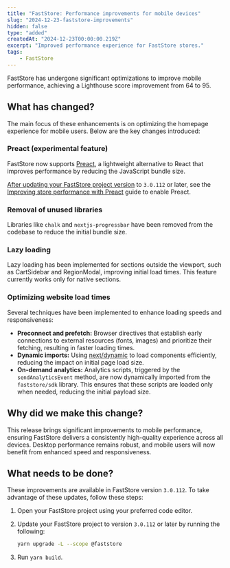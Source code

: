 ```yaml
---
title: "FastStore: Performance improvements for mobile devices"
slug: "2024-12-23-faststore-improvements"
hidden: false
type: "added"
createdAt: "2024-12-23T00:00:00.219Z"
excerpt: "Improved performance experience for FastStore stores."
tags:
    - FastStore
---
```


FastStore has undergone significant optimizations to improve mobile performance, achieving a Lighthouse score improvement from 64 to 95.

## What has changed?

The main focus of these enhancements is on optimizing the homepage experience for mobile users. Below are the key changes introduced:

### Preact (experimental feature)

FastStore now supports [Preact](https://preactjs.com/), a lightweight alternative to React that improves performance by reducing the JavaScript bundle size.

[After updating your FastStore project version](#what-needs-to-be-done) to `3.0.112` or later, see the [Improving store performance with Preact](https://developers.vtex.com/docs/guides/faststore/managing-performance-improving-store-performance-with-preact) guide to enable Preact.

### Removal of unused libraries

Libraries like `chalk` and `nextjs-progressbar` have been removed from the codebase to reduce the initial bundle size.

### Lazy loading

Lazy loading has been implemented for sections outside the viewport, such as CartSidebar and RegionModal, improving initial load times. This feature currently works only for native sections.

### Optimizing website load times

Several techniques have been implemented to enhance loading speeds and responsiveness:

- **Preconnect and prefetch:** Browser directives that establish early connections to external resources (fonts, images) and prioritize their fetching, resulting in faster loading times.
- **Dynamic imports:** Using [next/dynamic](https://nextjs.org/docs/pages/building-your-application/optimizing/lazy-loading#nextdynamic) to load components efficiently, reducing the impact on initial page load size.
- **On-demand analytics:** Analytics scripts, triggered by the `sendAnalyticsEvent` method, are now dynamically imported from the `faststore/sdk` library. This ensures that these scripts are loaded only when needed, reducing the initial payload size.

## Why did we make this change?

This release brings significant improvements to mobile performance, ensuring FastStore delivers a consistently high-quality experience across all devices. Desktop performance remains robust, and mobile users will now benefit from enhanced speed and responsiveness.

## What needs to be done?

These improvements are available in FastStore version `3.0.112`. To take advantage of these updates, follow these steps:

1. Open your FastStore project using your preferred code editor.
2. Update your FastStore project to version `3.0.112` or later by running the following:

   ```bash
   yarn upgrade -L --scope @faststore
   ```

3. Run `yarn build`.
